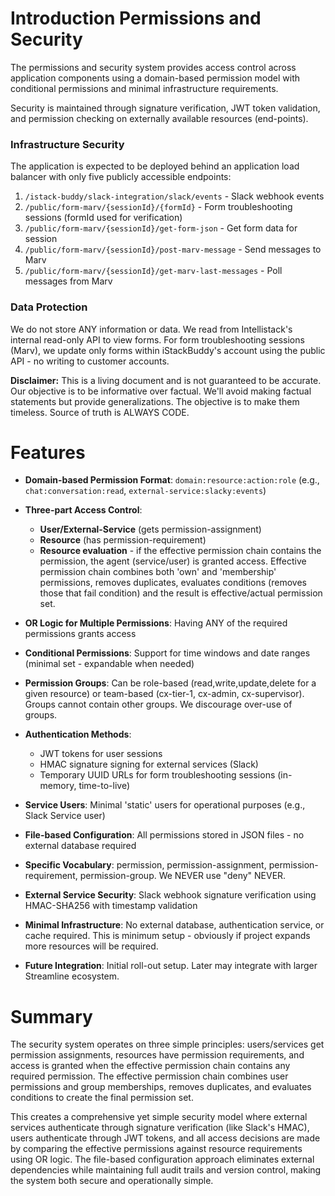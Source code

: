 # Introduction Permissions and Security

The permissions and security system provides access control across application components using a domain-based permission model with conditional permissions and minimal infrastructure requirements.

Security is maintained through signature verification, JWT token validation, and permission checking on externally available resources (end-points).

### Infrastructure Security

The application is expected to be deployed behind an application load balancer with only five publicly accessible endpoints:

1. `/istack-buddy/slack-integration/slack/events` - Slack webhook events
2. `/public/form-marv/{sessionId}/{formId}` - Form troubleshooting sessions (formId used for verification)
3. `/public/form-marv/{sessionId}/get-form-json` - Get form data for session
4. `/public/form-marv/{sessionId}/post-marv-message` - Send messages to Marv
5. `/public/form-marv/{sessionId}/get-marv-last-messages` - Poll messages from Marv

<!--
_TMC_ We need to build those endpoints
They all have the same permissions (or we need to create some others)
-->

### Data Protection

We do not store ANY information or data. We read from Intellistack's internal read-only API to view forms. For form troubleshooting sessions (Marv), we update only forms within iStackBuddy's account using the public API - no writing to customer accounts.

**Disclaimer:** This is a living document and is not guaranteed to be accurate. Our objective is to be informative over factual. We'll avoid making factual statements but provide generalizations. The objective is to make them timeless. Source of truth is ALWAYS CODE.

<!--

AI DO NOT REMOVE THIS COMMENT

WE need to get form json
WE need to send messages to marv
WE need to poll messages from marv
WE want websockets will be using socket.io which should do this for us
 TODO WE NEED TO THINK THIS THROUGH

 -->

# Features

- **Domain-based Permission Format**: `domain:resource:action:role` (e.g., `chat:conversation:read`, `external-service:slacky:events`)

- **Three-part Access Control**:
  - **User/External-Service** (gets permission-assignment)
  - **Resource** (has permission-requirement)
  - **Resource evaluation** - if the effective permission chain contains the permission, the agent (service/user) is granted access. Effective permission chain combines both 'own' and 'membership' permissions, removes duplicates, evaluates conditions (removes those that fail condition) and the result is effective/actual permission set.

- **OR Logic for Multiple Permissions**: Having ANY of the required permissions grants access

- **Conditional Permissions**: Support for time windows and date ranges (minimal set - expandable when needed)

- **Permission Groups**: Can be role-based (read,write,update,delete for a given resource) or team-based (cx-tier-1, cx-admin, cx-supervisor). Groups cannot contain other groups. We discourage over-use of groups.

- **Authentication Methods**:
  - JWT tokens for user sessions
  - HMAC signature signing for external services (Slack)
  - Temporary UUID URLs for form troubleshooting sessions (in-memory, time-to-live)

- **Service Users**: Minimal 'static' users for operational purposes (e.g., Slack Service user)

- **File-based Configuration**: All permissions stored in JSON files - no external database required

- **Specific Vocabulary**: permission, permission-assignment, permission-requirement, permission-group. We NEVER use "deny" NEVER.

- **External Service Security**: Slack webhook signature verification using HMAC-SHA256 with timestamp validation

- **Minimal Infrastructure**: No external database, authentication service, or cache required. This is minimum setup - obviously if project expands more resources will be required.

- **Future Integration**: Initial roll-out setup. Later may integrate with larger Streamline ecosystem.

# Summary

The security system operates on three simple principles: users/services get permission assignments, resources have permission requirements, and access is granted when the effective permission chain contains any required permission. The effective permission chain combines user permissions and group memberships, removes duplicates, and evaluates conditions to create the final permission set.

This creates a comprehensive yet simple security model where external services authenticate through signature verification (like Slack's HMAC), users authenticate through JWT tokens, and all access decisions are made by comparing the effective permissions against resource requirements using OR logic. The file-based configuration approach eliminates external dependencies while maintaining full audit trails and version control, making the system both secure and operationally simple.
